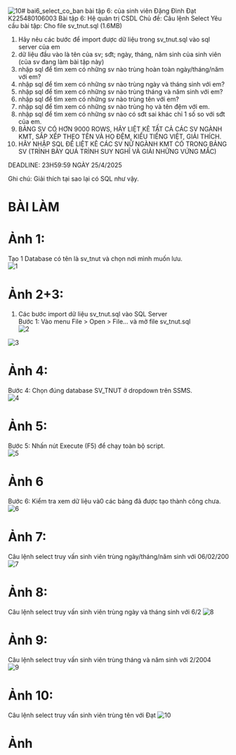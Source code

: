 ![10](https://github.com/user-attachments/assets/f7af8c25-b084-4258-a819-c0e103d5c586)# bai6_select_co_ban
bài tập 6: của sinh viên Đặng Đình Đạt K225480106003
Bài tập 6: Hệ quản trị CSDL
Chủ đề: Câu lệnh Select
Yêu cầu bài tập: 
Cho file sv_tnut.sql (1.6MB)
1. Hãy nêu các bước để import được dữ liệu trong sv_tnut.sql vào sql server của em
2. dữ liệu đầu vào là tên của sv; sđt; ngày, tháng, năm sinh của sinh viên (của sv đang làm bài tập này)
3. nhập sql để tìm xem có những sv nào trùng hoàn toàn ngày/tháng/năm với em?
4. nhập sql để tìm xem có những sv nào trùng ngày và tháng sinh với em?
5. nhập sql để tìm xem có những sv nào trùng tháng và năm sinh với em?
6. nhập sql để tìm xem có những sv nào trùng tên với em?
7. nhập sql để tìm xem có những sv nào trùng họ và tên đệm với em.
8. nhập sql để tìm xem có những sv nào có sđt sai khác chỉ 1 số so với sđt của em.
9. BẢNG SV CÓ HƠN 9000 ROWS, HÃY LIỆT KÊ TẤT CẢ CÁC SV NGÀNH KMT, SẮP XẾP THEO TÊN VÀ HỌ ĐỆM, KIỂU TIẾNG  VIỆT, GIẢI THÍCH.
10. HÃY NHẬP SQL ĐỂ LIỆT KÊ CÁC SV NỮ NGÀNH KMT CÓ TRONG BẢNG SV (TRÌNH BÀY QUÁ TRÌNH SUY NGHĨ VÀ GIẢI NHỮNG VỨNG MẮC)

DEADLINE: 23H59:59 NGÀY 25/4/2025

Ghi chú: Giải thích tại sao lại có SQL như vậy.  
# BÀI LÀM  
# Ảnh 1:  
Tạo 1 Database có tên là sv_tnut và chọn nơi mình muốn lưu.  
![1](https://github.com/user-attachments/assets/dcc21ac0-14ea-44e7-892f-d5b068b8af1e)  

# Ảnh 2+3:  
1. Các bước import dữ liệu sv_tnut.sql vào SQL Server  
Bước 1: Vào menu File > Open > File… và mở file sv_tnut.sql  
![2](https://github.com/user-attachments/assets/423f4dbf-3514-4050-af4b-9055a8f7ef57)

![3](https://github.com/user-attachments/assets/515b04d0-331e-4db6-a904-a934d1dc4344)  

# Ảnh 4: 
Bước 4: Chọn đúng database SV_TNUT ở dropdown trên SSMS.  
![4](https://github.com/user-attachments/assets/6f8e3982-6a14-4160-9c34-c2aff21b41c4)  

# Ảnh 5:
Bước 5: Nhấn nút Execute (F5) để chạy toàn bộ script.  
![5](https://github.com/user-attachments/assets/2a621475-502a-4a97-9460-966202e6a0ca)

# Ảnh 6
Bước 6: Kiểm tra xem dữ liệu và0 các bảng đã được tạo thành công chưa.  
![6](https://github.com/user-attachments/assets/880b8152-d00c-4521-9012-50c6fe80fe99)  

# Ảnh 7:  
Câu lệnh select truy vấn sinh viên trùng ngày/tháng/năm sinh với 06/02/200   
![7](https://github.com/user-attachments/assets/581d1d4d-15cf-4508-8c0e-58091e7d68cf)  

# Ảnh 8:  
Câu lệnh select truy vấn sinh viên trùng ngày và tháng sinh với 6/2
![8](https://github.com/user-attachments/assets/6fe6448d-870d-4603-90b2-c60310d0df9c)

# Ảnh 9:  
Câu lệnh select truy vấn sinh viên trùng tháng và năm sinh với 2/2004  
![9](https://github.com/user-attachments/assets/d4450fea-87a5-42cd-b3d8-cf47aabde7f4)  

# Ảnh 10:  
Câu lệnh select truy vấn sinh viên trùng tên với Đạt
![10](https://github.com/user-attachments/assets/becc13e5-ac74-416c-9dda-ef7162564f69)

# Ảnh













